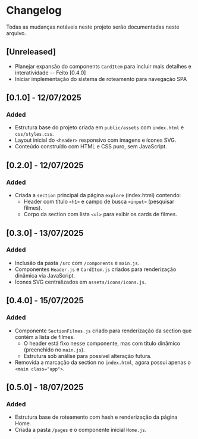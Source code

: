 # Changelog

Todas as mudanças notáveis neste projeto serão documentadas neste arquivo.

## [Unreleased]
- Planejar expansão do components `CardItem` para incluir mais detalhes e interatividade -- Feito [0.4.0]
- Iniciar implementação do sistema de roteamento para navegação SPA

## [0.1.0] - 12/07/2025
### Added
- Estrutura base do projeto criada em `public/assets` com `index.html` e `css/styles.css`.
- Layout inicial do `<header>` responsivo com imagens e ícones SVG.
- Conteúdo construído com HTML e CSS puro, sem JavaScript.

## [0.2.0] - 12/07/2025
### Added
- Criada a `section` principal da página `explore` (index.html) contendo:
  - Header com título `<h1>` e campo de busca `<input>` (pesquisar filmes).
  - Corpo da section com lista `<ul>` para exibir os cards de filmes.

## [0.3.0] - 13/07/2025
### Added
- Inclusão da pasta `/src` com `/components` e `main.js`.
- Componentes `Header.js` e `CardItem.js` criados para renderização dinâmica via JavaScript.
- Ícones SVG centralizados em `assets/icons/icons.js`.

## [0.4.0] - 15/07/2025
### Added
- Componente `SectionFilmes.js` criado para renderização da section que contém a lista de filmes.
  - O header está fixo nesse componente, mas com título dinâmico (preenchido no `main.js`).
  - Estrutura sob análise para possível alteração futura.
- Removida a marcação da section no `index.html`, agora possui apenas o `<main class="app">`.

## [0.5.0] - 18/07/2025
### Added
- Estrutura base de roteamento com hash e renderização da página Home.
- Criada a pasta `/pages` e o componente inicial `Home.js`.